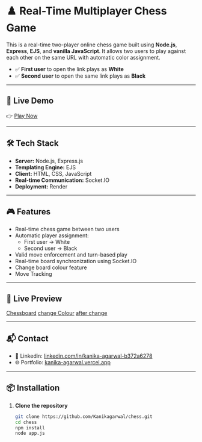 # ♟️ Real-Time Multiplayer Chess Game

This is a real-time two-player online chess game built using **Node.js**, **Express**, **EJS**, and **vanilla JavaScript**. It allows two users to play against each other on the same URL with automatic color assignment.

- ✅ **First user** to open the link plays as **White**
- ✅ **Second user** to open the same link plays as **Black**

---

## 🚀 Live Demo

👉 [Play Now](https://chess-yem8.onrender.com/)

---

## 🛠️ Tech Stack

- **Server:** Node.js, Express.js
- **Templating Engine:** EJS
- **Client:** HTML, CSS, JavaScript
- **Real-time Communication:** Socket.IO
- **Deployment:** Render

---

## 🎮 Features

- Real-time chess game between two users
- Automatic player assignment:
  - First user → White
  - Second user → Black
- Valid move enforcement and turn-based play
- Real-time board synchronization using Socket.IO
- Change board colour feature
- Move Tracking

---

## 📱 Live Preview

[Chessboard](./ss/1.png)
[change Colour](./ss/2.png)
[after change](./ss/3.png)

---

## 📬 Contact

- 💼 Linkedin: [linkedin.com/in/kanika-agarwal-b372a6278](https://www.linkedin.com/in/kanika-agarwal-b372a6278)
- 🌐 Portfolio: [kanika-agarwal.vercel.app](https://kanika-agarwal.vercel.app)

---

## 📦 Installation

1. **Clone the repository**
   ```bash
   git clone https://github.com/Kanikagarwal/chess.git
   cd chess
   npm install
   node app.js
